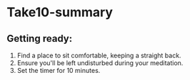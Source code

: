 # Take10-summary
## Getting ready:
1. Find a place to sit comfortable, keeping a straight back.
2. Ensure you'll be left undisturbed during your meditation.
3. Set the timer for 10 minutes.

